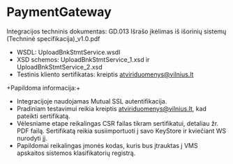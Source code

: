 # PaymentGateway
 Integracijos techninis dokumentas: GD.013 Išrašo įkėlimas iš išorinių sistemų (Techninė specifikacija)_v1.0.pdf
- WSDL: UploadBnkStmtService.wsdl
- XSD schemos: UploadBnkStmtService_1.xsd ir UploadBnkStmtService_2.xsd
- Testinis kliento sertifikatas: kreiptis atviriduomenys@vilnius.lt

+Papildoma informacija:+
- Integracijoje naudojamas Mutual SSL autentifikacija. 
- Pradiniam testavimui reikia kreiptis atviriduomenys@vilnius.lt, kad pateikti  sertifikatą. 
- Vėlesniame etape reikalingas CSR failas tikram sertifikatui, detaliau žr. PDF failą. Sertifikatą reikia susiimportuoti į savo KeyStore ir kviečiant WS nurodyti jį.
- Papildomai reikalingas įmonės kodas, kuris bus įtrauktas į VMS apskaitos sistemos klasifikatorių registrą.
